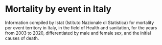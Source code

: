 # Mortality by event in Italy
Information compiled by Istat (Istituto Nazionale di Statistica) for mortality per event territory in Italy, in the field of Health and sanitation, for the years from 2003 to 2020, differentiated by male and female sex, and the initial causes of death.
